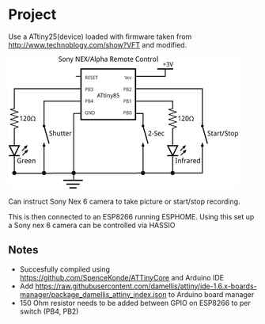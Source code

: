 # Project
Use a ATtiny25(device) loaded with firmware taken from http://www.technoblogy.com/show?VFT and modified.

![pinout](sonyremotecontrol.png) 

Can instruct Sony Nex 6 camera to take picture or start/stop recording.

This is then connected to an ESP8266 running ESPHOME. Using this set up a Sony nex 6 camera can be controlled via HASSIO

## Notes
- Succesfully compiled using https://github.com/SpenceKonde/ATTinyCore and Arduino IDE
- Add https://raw.githubusercontent.com/damellis/attiny/ide-1.6.x-boards-manager/package_damellis_attiny_index.json to Arduino board manager
- 150 Ohm resistor needs to be added between GPIO on ESP8266 to per switch (PB4, PB2)